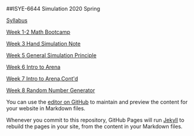 ##ISYE-6644 Simulation 2020 Spring


[Syllabus](https://github.com/jamesyeh111/ISYE-6644-Simulation-Repository/blob/master/OMSA_ISYE6644SyllabusSpring2020-191203v2.pdf)

[Week 1-2 Math Bootcamp](https://github.com/jamesyeh111/ISYE-6644-Simulation-Repository/blob/master/ISYE%206644%20note%20week%202_compressed.pdf)

[Week 3 Hand Simulation Note](https://github.com/jamesyeh111/ISYE-6644-Simulation-Repository/blob/master/ISYE%206644%20Hand%20Simulation%20Note.pdf)

[Week 5 General Simulation Principle](https://github.com/jamesyeh111/ISYE-6644-Simulation-Repository/blob/master/ISYE6644%20Week%205%20Note.pdf)

[Week 6 Intro to Arena](https://github.com/jamesyeh111/ISYE-6644-Simulation-Repository/blob/master/Week%206%20Arena%20Simulation.pdf)

[Week 7 Intro to Arena,Cont'd](https://github.com/jamesyeh111/ISYE-6644-Simulation-Repository/blob/master/ISYE6644_Week7_Note.pdf)

[Week 8 Random Number Generator](https://github.com/jamesyeh111/ISYE-6644-Simulation-Repository/blob/master/ISYE%206644%20Week%208.pdf)


You can use the [editor on GitHub](https://github.com/jamesyeh111/ISYE-6644-Repository/edit/master/README.md) to maintain and preview the content for your website in Markdown files.

Whenever you commit to this repository, GitHub Pages will run [Jekyll](https://jekyllrb.com/) to rebuild the pages in your site, from the content in your Markdown files.



